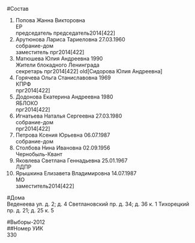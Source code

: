 #Состав  
1. Попова Жанна Викторовна  
    ЕР  
    председатель председатель2014[422]  
2. Арутюнова Лариса Тариеловна 27.03.1960  
    собрание-дом  
    заместитель прг2014[422]  
3. Матюшева Юлия Андреевна 1990  
    Жители блокадного Ленинграда  
    секретарь прг2014[422] old[Сидорова Юлия Андреевна]  
4. Горячева Ольга Станиславовна 1969  
    КПРФ  
    прг2014[422]  
5. Додонова Екатерина Андреевна 1980  
    ЯБЛОКО  
    прг2014[422]  
6. Игнатьева Наталья Сергеевна 27.03.1980  
    собрание-дом  
    прг2014[422]  
7. Петрова Ксения Юрьевна 06.07.1987  
    собрание-дом  
8. Столбова Нина Ивановна 02.09.1956  
    Чернобыль-Квант  
9. Яковлева Светлана Геннадьевна 25.01.1967  
    ЛДПР  
10. Ярышкина Елизавета Владимировна 14.07.1987  
    МО  
    заместитель2014[422]  
  
#Дома  
Веденеева ул. д. 2; д. 4 Светлановский пр. д. 34; д. 36 к. 1 Тихорецкий пр. д. 21; д. 25 к. 5  
  
#Выборы-2012  
##Номер УИК  
330  
